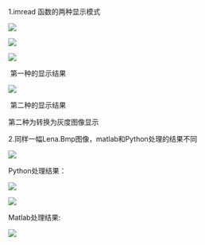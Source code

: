 1.imread 函数的两种显示模式

![](https://markdownimages.oss-cn-beijing.aliyuncs.com/img/20200411135207.png)

![](https://markdownimages.oss-cn-beijing.aliyuncs.com/img/20200411135235.png)

![](https://markdownimages.oss-cn-beijing.aliyuncs.com/img/20200411135352.png)

​													第一种的显示结果

![](https://markdownimages.oss-cn-beijing.aliyuncs.com/img/20200411135309.png)

​													第二种的显示结果

第二种为转换为灰度图像显示

2.同样一幅Lena.Bmp图像，matlab和Python处理的结果不同

![](https://markdownimages.oss-cn-beijing.aliyuncs.com/img/20200411135825.png)

Python处理结果：

![](https://markdownimages.oss-cn-beijing.aliyuncs.com/img/20200411140218.png)

![](https://markdownimages.oss-cn-beijing.aliyuncs.com/img/20200411140251.png)

Matlab处理结果:

![](https://markdownimages.oss-cn-beijing.aliyuncs.com/img/20200411140340.png)